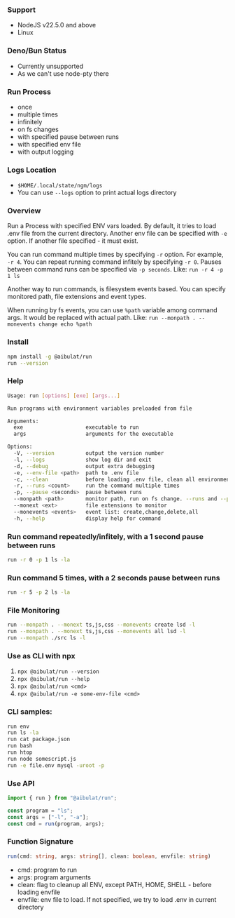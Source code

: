 ### Support

- NodeJS v22.5.0 and above
- Linux

### Deno/Bun Status

- Currently unsupported
- As we can't use node-pty there

### Run Process

- once
- multiple times
- infinitely
- on fs changes
- with specified pause between runs
- with specified env file
- with output logging

### Logs Location

- `$HOME/.local/state/ngm/logs`
- You can use `--logs` option to print actual logs directory

### Overview

Run a Process with specified ENV vars loaded.
By default, it tries to load .env file from the current directory.
Another env file can be specified with `-e` option.
If another file specified - it must exist.

You can run command multiple times by specifying `-r` option. For example,
`-r 4`. You can repeat running command infitely by specifying `-r 0`.
Pauses between command runs can be specified via `-p seconds`. Like: `run -r 4 -p 1 ls`

Another way to run commands, is filesystem events based. You can specify monitored path, file extensions
and event types.

When running by fs events, you can use `%path` variable among command args. It would be replaced with actual path.
Like: `run --monpath . --monevents change echo %path`

### Install

```bash
npm install -g @aibulat/run
run --version
```

### Help

```bash
Usage: run [options] [exe] [args...]

Run programs with environment variables preloaded from file

Arguments:
  exe                    executable to run
  args                   arguments for the executable

Options:
  -V, --version          output the version number
  -l, --logs             show log dir and exit
  -d, --debug            output extra debugging
  -e, --env-file <path>  path to .env file
  -c, --clean            before loading .env file, clean all environment variables except PATH, HOME, SHELL
  -r, --runs <count>     run the command multiple times
  -p, --pause <seconds>  pause between runs
  --monpath <path>       monitor path, run on fs change. --runs and --pause are ignored
  --monext <ext>         file extensions to monitor
  --monevents <events>   event list: create,change,delete,all
  -h, --help             display help for command
```

### Run command repeatedly/infitely, with a 1 second pause between runs

```bash
run -r 0 -p 1 ls -la
```

### Run command 5 times, with a 2 seconds pause between runs

```bash
run -r 5 -p 2 ls -la
```

### File Monitoring

```bash
run --monpath . --monext ts,js,css --monevents create lsd -l
run --monpath . --monext ts,js,css --monevents all lsd -l
run --monpath ./src ls -l
```

### Use as CLI with npx

1. `npx @aibulat/run --version`
1. `npx @aibulat/run --help`
1. `npx @aibulat/run <cmd>`
1. `npx @aibulat/run -e some-env-file <cmd>`

### CLI samples:

```sh
run env
run ls -la
run cat package.json
run bash
run htop
run node somescript.js
run -e file.env mysql -uroot -p
```

### Use API

```typescript
import { run } from "@aibulat/run";

const program = "ls";
const args = ["-l", "-a"];
const cmd = run(program, args);
```

### Function Signature

```typescript
run(cmd: string, args: string[], clean: boolean, envfile: string)
```

- cmd: program to run
- args: program arguments
- clean: flag to cleanup all ENV, except PATH, HOME, SHELL - before loading envfile
- envfile: env file to load. If not specified, we try to load .env in current directory
